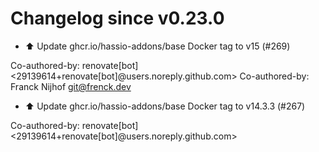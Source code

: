# Changelog since v0.23.0
- ⬆️ Update ghcr.io/hassio-addons/base Docker tag to v15 (#269)

Co-authored-by: renovate[bot] <29139614+renovate[bot]@users.noreply.github.com>
Co-authored-by: Franck Nijhof <git@frenck.dev> 
- ⬆️ Update ghcr.io/hassio-addons/base Docker tag to v14.3.3 (#267)

Co-authored-by: renovate[bot] <29139614+renovate[bot]@users.noreply.github.com> 
